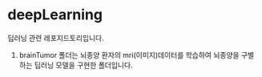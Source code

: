 # deepLearning

딥러닝 관련 레포지드토리입니다.

1. brainTumor 폴더는 뇌종양 환자의 mri(이미지)데이터를 학습하여 뇌종양을 구별하는 딥러닝 모델을 구현한 폴더입니다. 

